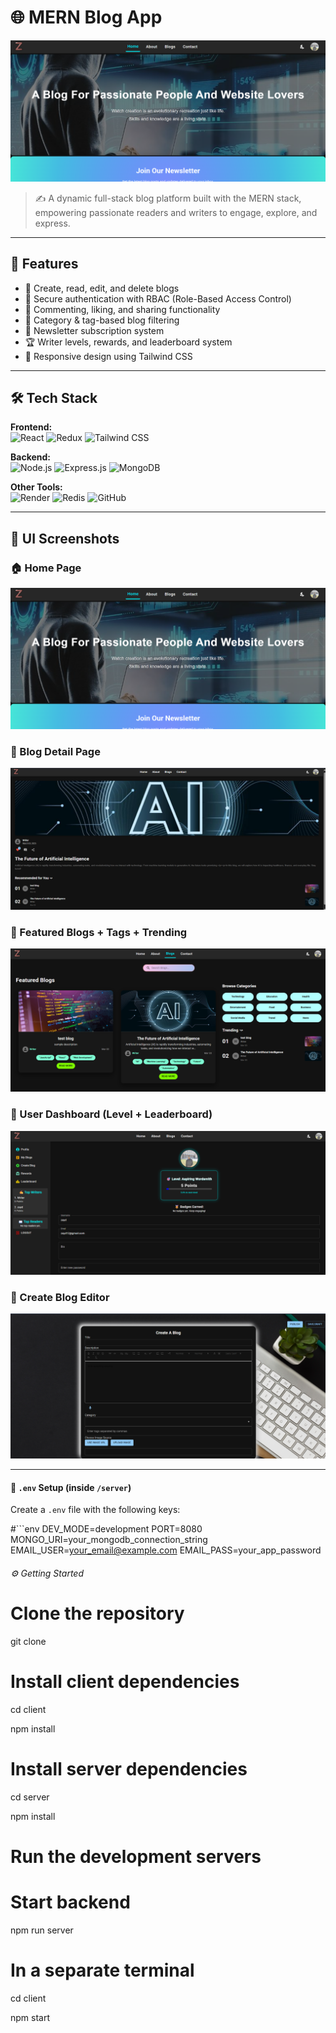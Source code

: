 # 🌐 MERN Blog App

![Banner](./1.png)

> ✍️ A dynamic full-stack blog platform built with the MERN stack, empowering passionate readers and writers to engage, explore, and express.

---

## 🚀 Features

- 📝 Create, read, edit, and delete blogs
- 🔐 Secure authentication with RBAC (Role-Based Access Control)
- 💬 Commenting, liking, and sharing functionality
- 🧠 Category & tag-based blog filtering
- 📨 Newsletter subscription system
- 🏆 Writer levels, rewards, and leaderboard system
- 📱 Responsive design using Tailwind CSS

---

## 🛠️ Tech Stack

**Frontend:**  
![React](https://img.shields.io/badge/-React-61DAFB?logo=react&logoColor=black)
![Redux](https://img.shields.io/badge/-Redux-764ABC?logo=redux&logoColor=white)
![Tailwind CSS](https://img.shields.io/badge/-TailwindCSS-38B2AC?logo=tailwind-css&logoColor=white)

**Backend:**  
![Node.js](https://img.shields.io/badge/-Node.js-339933?logo=node.js&logoColor=white)
![Express.js](https://img.shields.io/badge/-Express.js-000000?logo=express&logoColor=white)
![MongoDB](https://img.shields.io/badge/-MongoDB-47A248?logo=mongodb&logoColor=white)

**Other Tools:**  
![Render](https://img.shields.io/badge/-Render-46E3B7?logo=render&logoColor=black)
![Redis](https://img.shields.io/badge/-Redis-DC382D?logo=redis&logoColor=white)
![GitHub](https://img.shields.io/badge/-GitHub-181717?logo=github&logoColor=white)

---

## 📸 UI Screenshots

### 🏠 Home Page
![Home Page](./1.png)

### 📰 Blog Detail Page
![Blog Page](./2.png)

### 🧩 Featured Blogs + Tags + Trending
![Blog Cards](./3.png)

### 👤 User Dashboard (Level + Leaderboard)
![Dashboard](./4.png)

### 📝 Create Blog Editor
![Create Blog](./5.png)

---

#### 🔐 `.env` Setup (inside `/server`)

Create a `.env` file with the following keys:

#```env
DEV_MODE=development
PORT=8080
MONGO_URI=your_mongodb_connection_string
EMAIL_USER=your_email@example.com
EMAIL_PASS=your_app_password

###### ⚙️ Getting Started

# Clone the repository
git clone 

# Install client dependencies
cd client

npm install

# Install server dependencies
cd server

npm install

# Run the development servers
# Start backend

npm run server

# In a separate terminal
cd client

npm start
